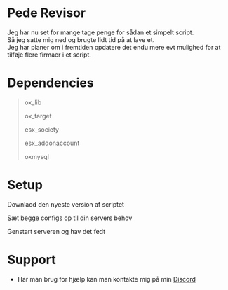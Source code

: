 # Pede Revisor
<p>Jeg har nu set for mange tage penge for sådan et simpelt script.<br> 
  Så jeg satte mig ned og brugte lidt tid på at lave et. <br>
  Jeg har planer om i fremtiden opdatere det endu mere evt mulighed for at tilføje flere firmaer i et script.</p>

# Dependencies 
> <p>ox_lib</p>
> <p>ox_target</p>
> <p>esx_society</p>
> <p>esx_addonaccount</p>
> <p>oxmysql</p>

# Setup
<p>Downlaod den nyeste version af scriptet</p>
<p>Sæt begge configs op til din servers behov</p>
<p>Genstart serveren og hav det fedt</p>

# Support
- Har man brug for hjælp kan man kontakte mig på min [Discord](https://discord.gg/u5G4rtAX)
